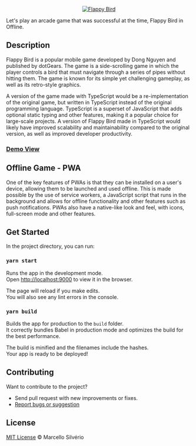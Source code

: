 <p align="center">
  <a href="https://flappy-bird-beta.vercel.app/">
   <img alt="Flappy Bird" src="https://github.com/omariosouto/flappy-bird-devsoutinho/raw/master/_docs/logo.png" />
  </a>
</p>

Let's play an arcade game that was successful at the time, Flappy Bird in Offline.

## Description
Flappy Bird is a popular mobile game developed by Dong Nguyen and published by dotGears. The game is a side-scrolling game in which the player controls a bird that must navigate through a series of pipes without hitting them. The game is known for its simple yet challenging gameplay, as well as its retro-style graphics.

A version of the game made with TypeScript would be a re-implementation of the original game, but written in TypeScript instead of the original programming language. TypeScript is a superset of JavaScript that adds optional static typing and other features, making it a popular choice for large-scale projects. A version of Flappy Bird made in TypeScript would likely have improved scalability and maintainability compared to the original version, as well as improved developer productivity.

### [Demo View](https://flappy-bird-beta.vercel.app/)

## Offline Game - PWA
One of the key features of PWAs is that they can be installed on a user's device, allowing them to be launched and used offline. This is made possible by the use of service workers, a JavaScript script that runs in the background and allows for offline functionality and other features such as push notifications. PWAs also have a native-like look and feel, with icons, full-screen mode and other features.

## Get Started

In the project directory, you can run:

### `yarn start`

Runs the app in the development mode.\
Open [http://localhost:9000](http://localhost:9000) to view it in the browser.

The page will reload if you make edits.\
You will also see any lint errors in the console.

### `yarn build`

Builds the app for production to the `build` folder.\
It correctly bundles Babel in production mode and optimizes the build for the best performance.

The build is minified and the filenames include the hashes.\
Your app is ready to be deployed!

## Contributing

Want to contribute to the project?

- Send pull request with new improvements or fixes.
- [Report bugs or suggestion](https://github.com/smarcelloc/flappy-bird/issues)

## License

[MIT License](./LICENSE) © Marcello Silvério
